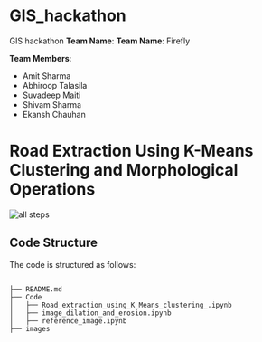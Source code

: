 # GIS_hackathon
GIS hackathon 
__Team Name__: __Team Name__: Firefly

**Team Members**:
- Amit Sharma
-  Abhiroop Talasila
- Suvadeep Maiti
- Shivam Sharma
- Ekansh Chauhan

# Road Extraction Using K-Means Clustering and Morphological Operations

![all steps](./images/all-steps.png)

## Code Structure

The code is structured as follows:

```

├── README.md
├── Code
│   ├── Road_extraction_using_K_Means_clustering_.ipynb
│   ├── image_dilation_and_erosion.ipynb
│   ├── reference_image.ipynb
├── images

```
